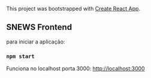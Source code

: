 This project was bootstrapped with [Create React App](https://github.com/facebook/create-react-app).

## SNEWS Frontend

para iniciar a aplicação:

### `npm start`

Funciona no localhost porta 3000: [http://localhost:3000](http://localhost:3000)
